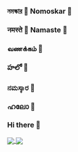 ### নমস্কার 🙏 Nomoskar 🙏 
### नमस्ते 🙏 Namaste 🙏
### வணக்கம் 🙏
### హలో 🙏
### ನಮಸ್ಕಾರ 🙏
### ഹലോ 🙏
### Hi there 👋


<a href=""> <img align="center" src="https://github-readme-stats.vercel.app/api/top-langs/?username=d-jana&layout=compact&theme=algolia&line_height=40&hide=css"/>  <img align="center" src="https://github-readme-stats.vercel.app/api?username=d-jana&show_icons=true&theme=algolia&line_height=24&hide=stars"/></a>

<!--
**d-jana/d-jana** is a ✨ _special_ ✨ repository because its `README.md` (this file) appears on your GitHub profile.

Here are some ideas to get you started:

- 🔭 I’m currently working on ...
- 🌱 I’m currently learning ...
- 👯 I’m looking to collaborate on ...
- 🤔 I’m looking for help with ...
- 💬 Ask me about ...
- 📫 How to reach me: ...
- 😄 Pronouns: ...
- ⚡ Fun fact: ...
-->
